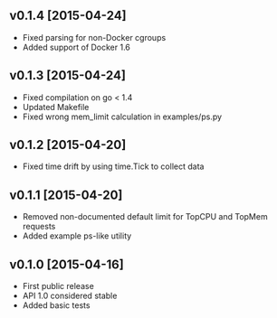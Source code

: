 ## v0.1.4 [2015-04-24]

- Fixed parsing for non-Docker cgroups
- Added support of Docker 1.6

## v0.1.3 [2015-04-24]

- Fixed compilation on go < 1.4
- Updated Makefile
- Fixed wrong mem_limit calculation in examples/ps.py

## v0.1.2 [2015-04-20]

- Fixed time drift by using time.Tick to collect data

## v0.1.1 [2015-04-20]

- Removed non-documented default limit for TopCPU and TopMem requests
- Added example ps-like utility

## v0.1.0 [2015-04-16]

- First public release
- API 1.0 considered stable
- Added basic tests
